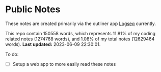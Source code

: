 # Public Notes

These notes are created primarily via the outliner app [Logseq](https://github.com/logseq/logseq) currently.

This repo contain 150558 words, which represents 11.81% of my coding related notes (1274768 words), and 1.08% of my total notes (12629464 words). **Last updated:** 2023-06-09 22:30:01. 

To do:

- [ ] Setup a web app to more easily read these notes

